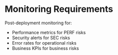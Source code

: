 # Monitoring Requirements

Post-deployment monitoring for:

- Performance metrics for PERF risks
- Security alerts for SEC risks
- Error rates for operational risks
- Business KPIs for business risks
